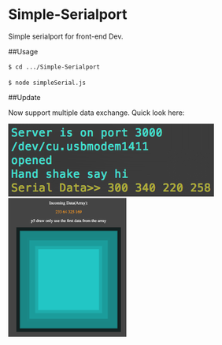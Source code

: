 # Simple-Serialport
Simple serialport for front-end Dev.


##Usage
```
$ cd .../Simple-Serialport

$ node simpleSerial.js
```
##Update

Now support multiple data exchange. Quick look here:

<img src = "https://github.com/Rubinhuang9239/Simple-Serialport/blob/master/array.png">

<img width="240" src = "https://github.com/Rubinhuang9239/Simple-Serialport/blob/master/screenshot.png">

